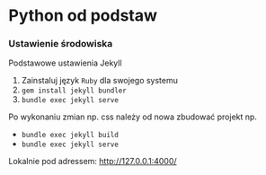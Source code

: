 # Python od podstaw

### Ustawienie środowiska

Podstawowe ustawienia Jekyll

1. Zainstaluj język `Ruby` dla swojego systemu
2. `gem install jekyll bundler`
3. `bundle exec jekyll serve`

Po wykonaniu zmian np. css należy od nowa zbudować projekt np.

- `bundle exec jekyll build`
- `bundle exec jekyll serve`

Lokalnie pod adressem: http://127.0.0.1:4000/
